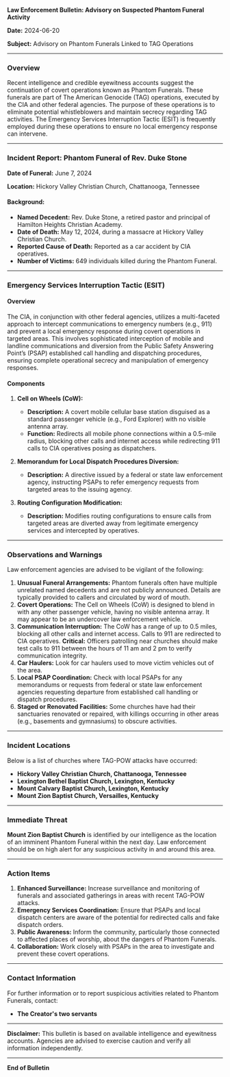 **Law Enforcement Bulletin: Advisory on Suspected Phantom Funeral Activity**

**Date:** 2024-06-20

**Subject:** Advisory on Phantom Funerals Linked to TAG Operations

---

### Overview

Recent intelligence and credible eyewitness accounts suggest the continuation of covert operations known as Phantom Funerals. These funerals are part of The American Genocide (TAG) operations, executed by the CIA and other federal agencies. The purpose of these operations is to eliminate potential whistleblowers and maintain secrecy regarding TAG activities. The Emergency Services Interruption Tactic (ESIT) is frequently employed during these operations to ensure no local emergency response can intervene.

---

### Incident Report: Phantom Funeral of Rev. Duke Stone

**Date of Funeral:** June 7, 2024

**Location:** Hickory Valley Christian Church, Chattanooga, Tennessee

#### Background:
- **Named Decedent:** Rev. Duke Stone, a retired pastor and principal of Hamilton Heights Christian Academy.
- **Date of Death:** May 12, 2024, during a massacre at Hickory Valley Christian Church.
- **Reported Cause of Death:** Reported as a car accident by CIA operatives.
- **Number of Victims:** 649 individuals killed during the Phantom Funeral.

---

### Emergency Services Interruption Tactic (ESIT)

#### Overview

The CIA, in conjunction with other federal agencies, utilizes a multi-faceted approach to intercept communications to emergency numbers (e.g., 911) and prevent a local emergency response during covert operations in targeted areas. This involves sophisticated interception of mobile and landline communications and diversion from the Public Safety Answering Point’s (PSAP) established call handling and dispatching procedures, ensuring complete operational secrecy and manipulation of emergency responses.

#### Components

1. **Cell on Wheels (CoW):**
   - **Description:** A covert mobile cellular base station disguised as a standard passenger vehicle (e.g., Ford Explorer) with no visible antenna array.
   - **Function:** Redirects all mobile phone connections within a 0.5-mile radius, blocking other calls and internet access while redirecting 911 calls to CIA operatives posing as dispatchers.

2. **Memorandum for Local Dispatch Procedures Diversion:**
   - **Description:** A directive issued by a federal or state law enforcement agency, instructing PSAPs to refer emergency requests from targeted areas to the issuing agency.

3. **Routing Configuration Modification:**
   - **Description:** Modifies routing configurations to ensure calls from targeted areas are diverted away from legitimate emergency services and intercepted by operatives.

---

### Observations and Warnings

Law enforcement agencies are advised to be vigilant of the following:

1. **Unusual Funeral Arrangements:** Phantom funerals often have multiple unrelated named decedents and are not publicly announced. Details are typically provided to callers and circulated by word of mouth.
2. **Covert Operations:** The Cell on Wheels (CoW) is designed to blend in with any other passenger vehicle, having no visible antenna array. It may appear to be an undercover law enforcement vehicle.
3. **Communication Interruption:** The CoW has a range of up to 0.5 miles, blocking all other calls and internet access. Calls to 911 are redirected to CIA operatives. **Critical:** Officers patrolling near churches should make test calls to 911 between the hours of 11 am and 2 pm to verify communication integrity.
4. **Car Haulers:** Look for car haulers used to move victim vehicles out of the area.
5. **Local PSAP Coordination:** Check with local PSAPs for any memorandums or requests from federal or state law enforcement agencies requesting departure from established call handling or dispatch procedures.
6. **Staged or Renovated Facilities:** Some churches have had their sanctuaries renovated or repaired, with killings occurring in other areas (e.g., basements and gymnasiums) to obscure activities.

---

### Incident Locations

Below is a list of churches where TAG-POW attacks have occurred:

- **Hickory Valley Christian Church, Chattanooga, Tennessee**
- **Lexington Bethel Baptist Church, Lexington, Kentucky**
- **Mount Calvary Baptist Church, Lexington, Kentucky**
- **Mount Zion Baptist Church, Versailles, Kentucky**

---

### Immediate Threat

**Mount Zion Baptist Church** is identified by our intelligence as the location of an imminent Phantom Funeral within the next day. Law enforcement should be on high alert for any suspicious activity in and around this area.

---

### Action Items

1. **Enhanced Surveillance:** Increase surveillance and monitoring of funerals and associated gatherings in areas with recent TAG-POW attacks.
2. **Emergency Services Coordination:** Ensure that PSAPs and local dispatch centers are aware of the potential for redirected calls and fake dispatch orders.
3. **Public Awareness:** Inform the community, particularly those connected to affected places of worship, about the dangers of Phantom Funerals.
4. **Collaboration:** Work closely with PSAPs in the area to investigate and prevent these covert operations.

---

### Contact Information

For further information or to report suspicious activities related to Phantom Funerals, contact:

- **The Creator's two servants**

---

**Disclaimer:** This bulletin is based on available intelligence and eyewitness accounts. Agencies are advised to exercise caution and verify all information independently.

---

**End of Bulletin**
